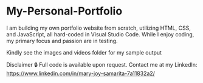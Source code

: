 # My-Personal-Portfolio
I am building my own portfolio website from scratch, utilizing HTML, CSS, and JavaScript, all hard-coded in Visual Studio Code. While I enjoy coding, my primary focus and passion are in testing.

Kindly see the images and videos folder for my sample output

Disclaimer
🔒 Full code is available upon request. Contact me at my LinkedIn: https://www.linkedin.com/in/mary-joy-samarita-7a11832a2/
